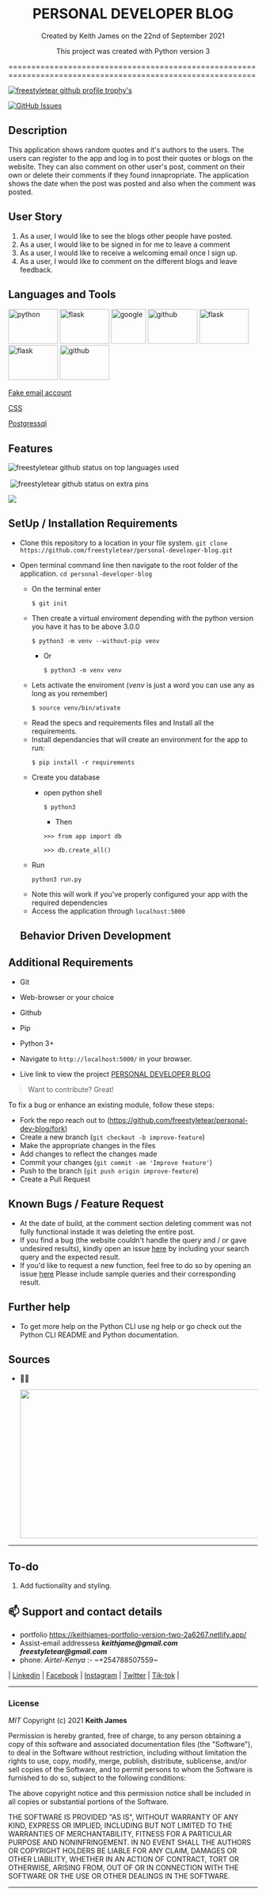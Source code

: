 <h1 align=center >PERSONAL DEVELOPER BLOG</h1>

<p align=center >Created by Keith James on the 22nd of September 2021</p>

<p align="center"> This project was created with Python version 3 </p>

============================================================================================================
<p align="left"> <a href="https://github.com/ryo-ma/github-profile-trophy"><img src="https://github-profile-trophy.vercel.app/?username=freestyletear" alt="freestyletear github profile trophy's" /></a> </p>

[![GitHub Issues](https://img.shields.io/github/issues/freestyletear/personal-developer-blog)](https://freestyletear.github.io/personal-developer-blog/issues)

## Description

This application shows random quotes and it's authors to the users. The users can register to the app and log in to post their quotes or blogs on the website. They can also comment on other user's post, comment on their own or delete their comments if they found innapropriate.
The application shows the date when the post was posted and also when the comment was posted.

## User Story

1. As a user, I would like to see the blogs other people have posted.
2. As a user, I would like to be signed in for me to leave a comment
3. As a user, I would like to receive a welcoming email once I sign up.
4. As a user, I would like to comment on the different blogs and leave feedback.   



## Languages and Tools

[<img src="https://www.python.org/static/opengraph-icon-200x200.png" alt="python" width="100" height="70"/>](https://www.w3schools.com/python/default.asp "python 3")
[<img src="https://e7.pngegg.com/pngimages/654/56/png-clipart-flask-web-framework-python-software-framework-jinja-flask-miscellaneous-monochrome-thumbnail.png" alt="flask" width="100" height="70"/>](https://flask.palletsprojects.com/en/2.0.x/ "flask")
[<img src="https://cdn-images-1.medium.com/max/1200/1*Zkhl4Zz43z2_iR_ADlP-rg.png" alt="google" width="70" height="70"/>](https://www.google.com/ "google")
[<img src="https://github.githubassets.com/images/modules/open_graph/github-octocat.png" alt="github" width="100" height="70"/>](https://docs.github.com/en "github")
[<img src="https://uploads.sitepoint.com/wp-content/uploads/2016/04/1461122387heroku-logo.jpg" alt="flask" width="100" height="70"/>](https://www.heroku.com/about "heroku")
[<img src="https://www.opensourceagenda.com/projects/flask-bootstrap/image.png" alt="flask" width="100" height="70"/>](https://pythonhosted.org/Flask-Bootstrap/ "flask_bootstrap")
[<img src="https://d1nhio0ox7pgb.cloudfront.net/_img/g_collection_png/standard/512x512/html_tag.png" alt="github" width="100" height="70"/>](https://www.w3schools.com/html/html_intro.asp "html")
[<p>Fake email account</p>](https://emailfake.com/)
[<p>CSS</p>](https://www.w3schools.com/css/)
[<p>Postgressql</p>](https://www.postgresql.org/)


## Features


<p><img align="center" src="https://github-readme-stats.vercel.app/api/top-langs?username=freestyletear&show_icons=true&locale=en&layout=compact&theme=cobalt" alt="freestyletear github status on top languages used" /></p>

<p>&nbsp;<img align="center" src="https://github-readme-stats.vercel.app/api?username=freestyletear&show_icons=true&locale=en&theme=cobalt" alt="freestyletear github status on extra pins" /></p>

<p><img align="center" src="https://github-readme-streak-stats.herokuapp.com/?user=freestyletear&show_icons=true&theme=cobalt" /></p>

## SetUp / Installation Requirements

- Clone this repository to a location in your file system. `git clone https://github.com/freestyletear/personal-developer-blog.git`
- Open terminal command line then navigate to the root folder of the application. `cd personal-developer-blog`

  - On the terminal enter
      ```
      $ git init
      ```
  - Then create a virtual enviroment depending with the python version you have it has to be above 3.0.0
      ```
      $ python3 -m venv --without-pip venv
      ```
      - Or
        ```
        $ python3 -m venv venv
        ```
  - Lets activate the enviroment (_venv_ is just a word you can use any as long as you remember)
      ```
      $ source venv/bin/ativate
      ```
  - Read the specs and requirements files and Install all the requirements.
  - Install dependancies that will create an environment for the app to run:
       ```
       $ pip install -r requirements
  - Create you database
    - open python shell
        ```
        $ python3
        ```
        - Then
        ```
        >>> from app import db
        ```

        ```
        >>> db.create_all()
        ```
  - Run 
    ```
    python3 run.py
    ```
  - Note this will work if you've properly configured your app with the required dependencies 
  - Access the application through `localhost:5000`


  ## Behavior Driven Development

## Additional Requirements

- Git
- Web-browser or your choice
- Github
- Pip
- Python 3+


- Navigate to `http://localhost:5000/` in your browser.

- Live link to view the project <a target="_blank" href="https://personal-developer-blog.herokuapp.com/">PERSONAL DEVELOPER BLOG</a>

>Want to contribute? Great!

To fix a bug or enhance an existing module, follow these steps:

- Fork the repo reach out to (https://github.com/freestyletear/personal-dev-blog/fork)
- Create a new branch (`git checkout -b improve-feature`)
- Make the appropriate changes in the files
- Add changes to reflect the changes made
- Commit your changes (`git commit -am 'Improve feature'`)
- Push to the branch (`git push origin improve-feature`)
- Create a Pull Request

## Known Bugs / Feature Request

* At the date of build, at the comment section deleting comment was not fully functional instade it was deleting the entire post.
* If you find a bug (the website couldn't handle the query and / or gave undesired results), kindly open an issue [here](https://github.com/freestyletear/personal-dev-blog/issues/new) by including your search query and the expected result.
* If you'd like to request a new function, feel free to do so by opening an issue [here](https://github.com/freestyletear/personal-dev-blog/issues/new) Please include sample queries and their corresponding result.

## Further help

* To get more help on the Python CLI use ng help or go check out the Python CLI README and Python documentation.

## Sources

- 👨‍💻<p align="left"> <img width="800" height="300" src="" alt="" /> </p>


---

## To-do
1. Add fuctionality and styling.

## 📫 Support and contact details

- portfolio https://keithjames-portfolio-version-two-2a6267.netlify.app/
- Assist-email addressess **_keithjame@gmail.com_** <br>  **_freestyletear@gmail.com_**
- phone: _Airtel-Kenya_ :- ~+254788507559~

| [Linkedin](https://www.linkedin.com/in/keith-james-34a3041ba/) |
[Facebook](https://web.facebook.com/keithjamesmerchantmagnifico/) |
[Instagram](https://www.instagram.com/freestyletear/) |
[Twitter](https://twitter.com/KeithJa90059609) |
[Tik-tok](https://www.tiktok.com/@keithjames_themerchant?lang=en) |

---
### License

*MIT*
Copyright (c) 2021 **Keith James**

Permission is hereby granted, free of charge, to any person obtaining a copy of this software and associated documentation files (the "Software"), to deal in the Software without restriction, including without limitation the rights to use, copy, modify, merge, publish, distribute, sublicense, and/or sell copies of the Software, and to permit persons to whom the Software is furnished to do so, subject to the following conditions:

The above copyright notice and this permission notice shall be included in all copies or substantial portions of the Software.

THE SOFTWARE IS PROVIDED "AS IS", WITHOUT WARRANTY OF ANY KIND, EXPRESS OR IMPLIED, INCLUDING BUT NOT LIMITED TO THE WARRANTIES OF MERCHANTABILITY, FITNESS FOR A PARTICULAR PURPOSE AND NONINFRINGEMENT. IN NO EVENT SHALL THE AUTHORS OR COPYRIGHT HOLDERS BE LIABLE FOR ANY CLAIM, DAMAGES OR OTHER LIABILITY, WHETHER IN AN ACTION OF CONTRACT, TORT OR OTHERWISE, ARISING FROM, OUT OF OR IN CONNECTION WITH THE SOFTWARE OR THE USE OR OTHER DEALINGS IN THE SOFTWARE.

---
